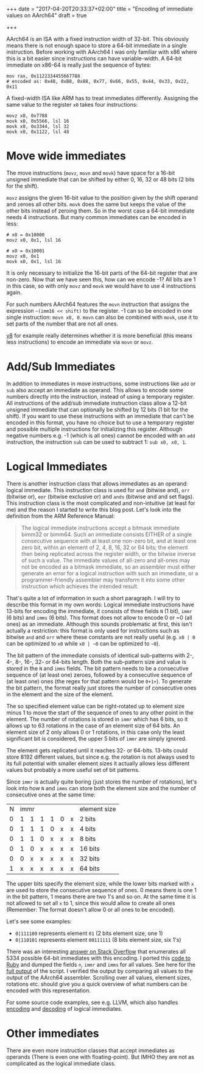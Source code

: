 +++
date = "2017-04-20T20:33:37+02:00"
title = "Encoding of immediate values on AArch64"
draft = true

+++

AArch64 is an ISA with a fixed instruction width of 32-bit.
This obviously means there is not enough space to store a 64-bit immediate in a single instruction.
Before working with AArch64 I was only familiar with x86 where this is a bit easier since instructions can have variable-width.
A 64-bit immediate on x86-64 is really just the sequence of bytes:

```
mov rax, 0x1122334455667788
# encoded as: 0x48, 0xB8, 0x88, 0x77, 0x66, 0x55, 0x44, 0x33, 0x22, 0x11
```

A fixed-width ISA like ARM has to treat immediates differently.
Assigning the same value to the register `x0` takes four instructions:

```
movz x0, 0x7788
movk x0, 0x5566, lsl 16
movk x0, 0x3344, lsl 32
movk x0, 0x1122, lsl 48
```

# Move wide immediates

The move instructions (`movz`, `movn` and `movk`) have space for a 16-bit unsigned immediate that can be shifted by either 0, 16, 32 or 48 bits (2 bits for the shift).

`movz` assigns the given 16-bit value to the position given by the shift operand and `z`eroes all other bits.
`movk` does the same but `k`eeps the value of the other bits instead of zeroing them.
So in the worst case a 64-bit immediate needs 4 instructions.
But many common immediates can be encoded in less:

```
# x0 = 0x10000
movz x0, 0x1, lsl 16

# x0 = 0x10001
movz x0, 0x1
movk x0, 0x1, lsl 16
```

It is only necessary to initialize the 16-bit parts of the 64-bit register that are non-zero.
Now that we have seen this, how can we encode -1?
All bits are 1 in this case, so with only `movz` and `movk` we would have to use 4 instructions again.

For such numbers AArch64 features the `movn` instruction that assigns the expression `~(imm16 << shift)` to the register.
-1 can so be encoded in one single instruction: `movn x0, 0`.
`movn` can also be combined with `movk`, use it to set parts of the number that are not all ones.

[v8](https://github.com/v8/v8/blob/master/src/arm64/macro-assembler-arm64.cc#L164) for example really determines whether it is more beneficial (this means less instructions) to encode an immediate via `movn` or `movz`.

# Add/Sub Immediates

In addition to immediates in move instructions, some instructions like `add` or `sub` also accept an immediate as operand.
This allows to encode some numbers directly into the instruction, instead of using a temporary register.
All instructions of the add/sub immediate instruction class allow a 12-bit unsigned immediate that can optionally be shifted by 12 bits (1 bit for the shift).
If you want to use these instructions with an immediate that can't be encoded in this format, you have no choice but to use a temporary register and possible multiple instructions for initializing this register.
Although negative numbers e.g. -1 (which is all ones) cannot be encoded with an `add` instruction, the instruction `sub` can be used to subtract 1: `sub x0, x0, 1`.

# Logical Immediates

There is another instruction class that allows immediates as an operand: logical immediate. This instruction class is used for `and` (bitwise and), `orr` (bitwise or), `eor` (bitwise exclusive or) and `ands` (bitwise and and set flags).
This instruction class is the most complicated and non-intuitive (at least for me) and the reason I started to write this blog post.
Let's look into the definition from the ARM Reference Manual:

> The logical immediate instructions accept a bitmask immediate bimm32 or bimm64.
> Such an immediate consists EITHER of a single consecutive sequence with at least one non-zero bit, and at least one zero bit, within an element of 2, 4, 8, 16, 32 or 64 bits;
> the element then being replicated across the register width, or the bitwise inverse of such a value.
> The immediate values of all-zero and all-ones may not be encoded as a bitmask immediate, so an assembler must either generate an error for a logical instruction with such an immediate,
> or a programmer-friendly assembler may transform it into some other instruction which achieves the intended result.

That's quite a lot of information in such a short paragraph.
I will try to describe this format in my own words:
Logical immediate instructions have 13-bits for encoding the immediate, it consists of three fields `N` (1 bit), `immr` (6 bits) and `imms` (6 bits).
This format does not allow to encode 0 or ~0 (all ones) as an immediate.
Although this sounds problematic at first, this isn't actually a restriction: this format is only used for instructions such as bitwise `and` and `orr` where these constants are not really useful (e.g. `x0 | 0` can be optimized to `x0` while `x0 | ~0` can be optimized to `~0`).

The bit pattern of the immediate consists of identical sub-patterns with 2-, 4-, 8-, 16-, 32- or 64-bits length.
Both the sub-pattern size and value is stored in the `N` and `imms` fields.
The bit pattern needs to be a consecutive sequence of (at least one) zeroes, followed by a consecutive sequence of (at least one) ones (the regex for that pattern would be `0+1+`).
To generate the bit pattern, the format really just stores the number of consecutive ones in the element and the size of the element.

The so specified element value can be right-rotated up to element size minus 1 to move the start of the sequence of ones to any other point in the element.
The number of rotations is stored in `immr` which has 6 bits, so it allows up to 63 rotations in the case of an element size of 64 bits.
An element size of 2 only allows 0 or 1 rotations, in this case only the least significant bit is considered, the upper 5 bits of `immr` are simply ignored.

The element gets replicated until it reaches 32- or 64-bits.
13-bits could store 8192 different values, but since e.g. the rotation is not always used to its full potential with smaller element sizes it actually allows less different values but probably a more useful set of bit patterns.

Since `immr` is actually quite boring (just stores the number of rotations), let's look into how `N` and `imms` can store both the element size and the number of consecutive ones at the same time:

<table>
  <tr>
    <td>N</td>
    <td colspan="6">immr</td>
    <td>element size</td>
  </tr>
  <tr>
    <td>0</td>
    <td>1</td>
    <td>1</td>
    <td>1</td>
    <td>1</td>
    <td>0</td>
    <td>x</td>
    <td>2 bits</td>
  </tr>
  <tr>
    <td>0</td>
    <td>1</td>
    <td>1</td>
    <td>1</td>
    <td>0</td>
    <td>x</td>
    <td>x</td>
    <td>4 bits</td>
  </tr>
  <tr>
    <td>0</td>
    <td>1</td>
    <td>1</td>
    <td>0</td>
    <td>x</td>
    <td>x</td>
    <td>x</td>
    <td>8 bits</td>
  </tr>
  <tr>
    <td>0</td>
    <td>1</td>
    <td>0</td>
    <td>x</td>
    <td>x</td>
    <td>x</td>
    <td>x</td>
    <td>16 bits</td>
  </tr>
  <tr>
    <td>0</td>
    <td>0</td>
    <td>x</td>
    <td>x</td>
    <td>x</td>
    <td>x</td>
    <td>x</td>
    <td>32 bits</td>
  </tr>
  <tr>
    <td>1</td>
    <td>x</td>
    <td>x</td>
    <td>x</td>
    <td>x</td>
    <td>x</td>
    <td>x</td>
    <td>64 bits</td>
  </tr>
</table>

The upper bits specify the element size, while the lower bits marked with `x` are used to store the consecutive sequence of ones.
0 means there is one 1 in the bit pattern, 1 means there are two 1's and so on.
At the same time it is not allowed to set all `x` to 1, since this would allow to create all ones
(Remember: The format doesn't allow 0 or all ones to be encoded).

Let's see some examples:

* `0|111100` represents element `01` (2 bits element size, one 1)
* `0|110101` represents element `00111111` (8 bits element size, six 1's)

There was an interesting [answer on Stack Overflow](http://stackoverflow.com/a/33265035/727454) that enumerates all 5334 possible 64-bit immediates with this encoding.
I ported this [code to Ruby]() and dumped the fields `n`, `immr` and `imms` for all values.
See here for the [full output]() of the script.
I verified the output by comparing all values to the output of the AArch64 assembler.
Scrolling over all values, element sizes, rotations etc. should give you a quick overview of what numbers can be encoded with this representation.

For some source code examples, see e.g. LLVM, which also handles [encoding](https://github.com/llvm-mirror/llvm/blob/master/lib/Target/AArch64/MCTargetDesc/AArch64AddressingModes.h#L213) and [decoding](https://github.com/llvm-mirror/llvm/blob/master/lib/Target/AArch64/MCTargetDesc/AArch64AddressingModes.h#L292) of logical immediates.

# Other immediates
There are even more instruction classes that accept immediates as operands
(There is even one with floating-point).
But IMHO they are not as complicated as the logical immediate class.
